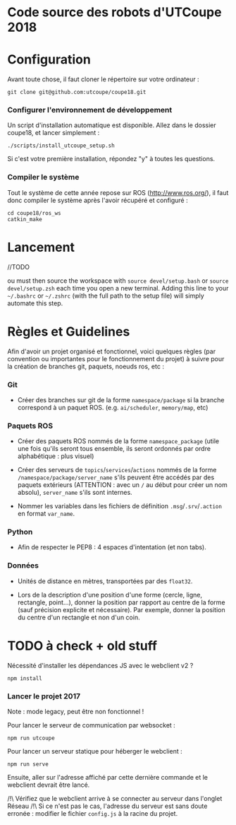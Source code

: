  Code source des robots d'UTCoupe 2018
=======

# Configuration

Avant toute chose, il faut cloner le répertoire sur votre ordinateur :
```
git clone git@github.com:utcoupe/coupe18.git
```

### Configurer l'environnement de développement

Un script d'installation automatique est disponible. Allez dans le dossier coupe18, et lancer simplement :
```
./scripts/install_utcoupe_setup.sh
```

Si c'est votre première installation, répondez "y" à toutes les questions.

### Compiler le système

Tout le système de cette année repose sur ROS (http://www.ros.org/), il faut donc compiler le système après l'avoir récupéré et configuré :
```
cd coupe18/ros_ws
catkin_make
```

# Lancement

//TODO

ou must then source the workspace with `source devel/setup.bash` or `source devel/setup.zsh` each
time you open a new terminal. Adding this line to your `~/.bashrc` or `~/.zshrc` (with the full
path to the setup file) will simply automate this step.

# Règles et Guidelines

Afin d'avoir un projet organisé et fonctionnel, voici quelques règles (par convention ou importantes pour le 
fonctionnement du projet) à suivre pour la création de branches git, paquets, noeuds ros, etc :

### Git

- Créer des branches sur git de la forme `namespace/package` si la branche correspond à un paquet ROS. (e.g. `ai/scheduler`, `memory/map`, etc)

### Paquets ROS

- Créer des paquets ROS nommés de la forme `namespace_package` (utile une fois qu'ils seront tous ensemble, ils seront ordonnés par
ordre alphabétique : plus visuel)

- Créer des serveurs de `topics`/`services`/`actions` nommés de la forme `/namespace/package/server_name` s'ils peuvent être accédés par des paquets 
extérieurs (ATTENTION : avec un `/` au début pour créer un nom absolu), `server_name` s'ils sont internes.

- Nommer les variables dans les fichiers de définition `.msg`/`.srv`/`.action` en format `var_name`.

### Python

- Afin de respecter le PEP8 : 4 espaces d'intentation (et non tabs).

### Données

- Unités de distance en mètres, transportées par des `float32`.

- Lors de la description d'une position d'une forme (cercle, ligne, rectangle, point...), donner la position par rapport au centre de la forme (sauf précision explicite et nécessaire). Par exemple, donner la position du centre d'un rectangle et non d'un coin.

# TODO à check + old stuff

Nécessité d'installer les dépendances JS avec le webclient v2 ?
```
npm install
```

### Lancer le projet 2017

Note : mode legacy, peut être non fonctionnel !

Pour lancer le serveur de communication par websocket :
```
npm run utcoupe
```

Pour lancer un serveur statique pour héberger le webclient :
```
npm run serve
```

Ensuite, aller sur l'adresse affiché par cette dernière commande et le webclient devrait être lancé.

/!\ Vérifiez que le webclient arrive à se connecter au serveur dans l'onglet Réseau /!\ Si ce n'est pas le cas, l'adresse du serveur est sans doute erronée : modifier le fichier `config.js` à la racine du projet.
